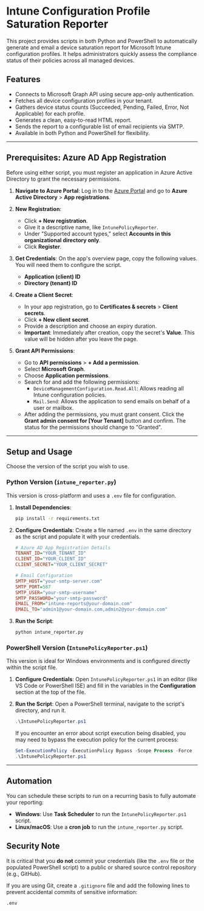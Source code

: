 # Intune Configuration Profile Saturation Reporter

This project provides scripts in both Python and PowerShell to automatically generate and email a device saturation report for Microsoft Intune configuration profiles. It helps administrators quickly assess the compliance status of their policies across all managed devices.

## Features

*   Connects to Microsoft Graph API using secure app-only authentication.
*   Fetches all device configuration profiles in your tenant.
*   Gathers device status counts (Succeeded, Pending, Failed, Error, Not Applicable) for each profile.
*   Generates a clean, easy-to-read HTML report.
*   Sends the report to a configurable list of email recipients via SMTP.
*   Available in both Python and PowerShell for flexibility.

---

## Prerequisites: Azure AD App Registration

Before using either script, you must register an application in Azure Active Directory to grant the necessary permissions.

1.  **Navigate to Azure Portal**: Log in to the [Azure Portal](https://portal.azure.com) and go to **Azure Active Directory** > **App registrations**.

2.  **New Registration**:
    *   Click **+ New registration**.
    *   Give it a descriptive name, like `IntunePolicyReporter`.
    *   Under "Supported account types," select **Accounts in this organizational directory only**.
    *   Click **Register**.

3.  **Get Credentials**: On the app's overview page, copy the following values. You will need them to configure the script.
    *   **Application (client) ID**
    *   **Directory (tenant) ID**

4.  **Create a Client Secret**:
    *   In your app registration, go to **Certificates & secrets** > **Client secrets**.
    *   Click **+ New client secret**.
    *   Provide a description and choose an expiry duration.
    *   **Important**: Immediately after creation, copy the secret's **Value**. This value will be hidden after you leave the page.

5.  **Grant API Permissions**:
    *   Go to **API permissions** > **+ Add a permission**.
    *   Select **Microsoft Graph**.
    *   Choose **Application permissions**.
    *   Search for and add the following permissions:
        *   `DeviceManagementConfiguration.Read.All`: Allows reading all Intune configuration policies.
        *   `Mail.Send`: Allows the application to send emails on behalf of a user or mailbox.
    *   After adding the permissions, you must grant consent. Click the **Grant admin consent for [Your Tenant]** button and confirm. The status for the permissions should change to "Granted".

---

## Setup and Usage

Choose the version of the script you wish to use.

### Python Version (`intune_reporter.py`)

This version is cross-platform and uses a `.env` file for configuration.

1.  **Install Dependencies**:
    ```bash
    pip install -r requirements.txt
    ```

2.  **Configure Credentials**:
    Create a file named `.env` in the same directory as the script and populate it with your credentials.

    ```ini
    # Azure AD App Registration Details
    TENANT_ID="YOUR_TENANT_ID"
    CLIENT_ID="YOUR_CLIENT_ID"
    CLIENT_SECRET="YOUR_CLIENT_SECRET"

    # Email Configuration
    SMTP_HOST="your-smtp-server.com"
    SMTP_PORT=587
    SMTP_USER="your-smtp-username"
    SMTP_PASSWORD="your-smtp-password"
    EMAIL_FROM="intune-reports@your-domain.com"
    EMAIL_TO="admin1@your-domain.com,admin2@your-domain.com"
    ```

3.  **Run the Script**:
    ```bash
    python intune_reporter.py
    ```

### PowerShell Version (`IntunePolicyReporter.ps1`)

This version is ideal for Windows environments and is configured directly within the script file.

1.  **Configure Credentials**:
    Open `IntunePolicyReporter.ps1` in an editor (like VS Code or PowerShell ISE) and fill in the variables in the **Configuration** section at the top of the file.

2.  **Run the Script**:
    Open a PowerShell terminal, navigate to the script's directory, and run it.
    ```powershell
    .\IntunePolicyReporter.ps1
    ```
    If you encounter an error about script execution being disabled, you may need to bypass the execution policy for the current process:
    ```powershell
    Set-ExecutionPolicy -ExecutionPolicy Bypass -Scope Process -Force
    .\IntunePolicyReporter.ps1
    ```

---

## Automation

You can schedule these scripts to run on a recurring basis to fully automate your reporting:
*   **Windows**: Use **Task Scheduler** to run the `IntunePolicyReporter.ps1` script.
*   **Linux/macOS**: Use a **cron job** to run the `intune_reporter.py` script.

## Security Note

It is critical that you **do not** commit your credentials (like the `.env` file or the populated PowerShell script) to a public or shared source control repository (e.g., GitHub).

If you are using Git, create a `.gitignore` file and add the following lines to prevent accidental commits of sensitive information:

```
.env
```